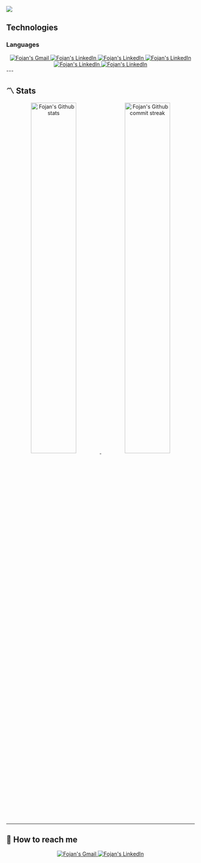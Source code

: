 ![](https://komarev.com/ghpvc/?username=fojanb)<br/>

## **Technologies**
### Languages
<div align="center" style="text-align:center">
    <a href="mailto:fojanbabaali@gmail.com">
        <img src="https://camo.githubusercontent.com/d7ce8be22991a6e4963df7952c0a65accd4441d325ea256c672cff3946f641bc/68747470733a2f2f696d672e736869656c64732e696f2f62616467652f2d435353332d2532333135373242363f7374796c653d666f722d7468652d6261646765266c6f676f3d63737333"
            alt="Fojan's Gmail">
    </a>
    <a href="https://www.linkedin.com/in/fojanbabaali/">
        <img src="https://camo.githubusercontent.com/b7cb856d6c14e9b6e5c1e46cf5f30210472df1c67bbbf1de1da8c6698cae6eb6/68747470733a2f2f696d672e736869656c64732e696f2f62616467652f2d4a6176615363726970742d2532334637444631433f7374796c653d666f722d7468652d6261646765266c6f676f3d6a617661736372697074266c6f676f436f6c6f723d303030303030266c6162656c436f6c6f723d25323346374446314326636f6c6f723d253233464643453541"
            alt="Fojan's LinkedIn">
    </a>
        <a href="https://www.linkedin.com/in/fojanbabaali/">
        <img src="https://camo.githubusercontent.com/3089cae634b5524ec733e53b19f3f74ce09ef61897baf5f114620ebfc3916384/68747470733a2f2f696d672e736869656c64732e696f2f62616467652f2d48544d4c352d2532334534344432373f7374796c653d666f722d7468652d6261646765266c6f676f3d68746d6c35266c6f676f436f6c6f723d666666666666"
            alt="Fojan's LinkedIn">
    </a>
            <a href="https://www.linkedin.com/in/fojanbabaali/">
        <img src="https://camo.githubusercontent.com/f362757eaf3e85fcb2788e2b384b39a1cddc2c0f63ef3909c1276286e7eb5486/68747470733a2f2f696d672e736869656c64732e696f2f62616467652f2d426f6f7473747261702d3536334437433f7374796c653d666f722d7468652d6261646765266c6f676f3d626f6f747374726170266c6f676f436f6c6f723d666666666666"
            alt="Fojan's LinkedIn">
    </a>
    <a href="https://www.linkedin.com/in/fojanbabaali/">
        <img src="https://camo.githubusercontent.com/090ce788cbb8a4f71dd46c3305c8aa3ed6fbdb4315c6dd1145a7ee9f416e556b/68747470733a2f2f696d672e736869656c64732e696f2f62616467652f2d5461696c77696e642532304353532d3232443345453f7374796c653d666f722d7468652d6261646765266c6f676f3d7461696c77696e64637373266c6f676f436f6c6f723d666666666666"
            alt="Fojan's LinkedIn">
    </a>
    <a href="https://www.linkedin.com/in/fojanbabaali/">
        <img src="https://camo.githubusercontent.com/d7bbfe59602ae0172e4fed0cf1f3698e5fa534cd8871b85a1ba4a9a61b77abbd/68747470733a2f2f696d672e736869656c64732e696f2f62616467652f2d52656163742532304a532d3030374143433f7374796c653d666f722d7468652d6261646765266c6f676f3d7265616374266c6f676f436f6c6f723d666666666666"
            alt="Fojan's LinkedIn">
    </a>
</div>
---

## **:part_alternation_mark: Stats**

<div align="left" style="text-align:center">
    <a href="#">
        <img width="49%" src="https://github-readme-stats.vercel.app/api?username=fojanb&show_icons=true&theme=prussian&count_private=true"
            alt="Fojan's Github stats">
    </a>
    <a href="#">
        <img width="49%" src="https://github-readme-streak-stats.herokuapp.com/?user=fojanb&theme=prussian"
            alt="Fojan's Github commit streak">
    </a>
<!--     <a href="https://wakatime.com/@d02b98bb-107e-4342-a6ae-9730341305b7/">
        <img width="40%" src="https://wakatime.com/share/@d02b98bb-107e-4342-a6ae-9730341305b7/a14535da-67f8-49b0-a5ec-c4b08b8e9438.svg"
            alt="Fojan's wakatime last year stats">
    </a> -->
</div>

---

## **:raising_hand: How to reach me**

<div align="center" style="text-align:center">
    <a href="mailto:fojanbabaali@gmail.com">
        <img src="https://img.shields.io/badge/-Gmail-EA4335?style=for-the-badge&logo=Gmail&logoColor=white"
            alt="Fojan's Gmail">
    </a>
    <a href="https://www.linkedin.com/in/fojanbabaali/">
        <img src="https://img.shields.io/badge/LinkedIn-0A66C2?style=for-the-badge&logo=linkedin&logoColor=white"
            alt="Fojan's LinkedIn">
    </a>
</div>


